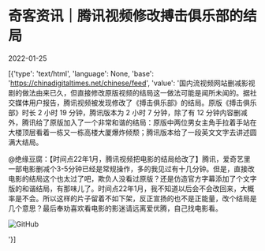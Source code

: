 # 奇客资讯｜腾讯视频修改搏击俱乐部的结局

2022-01-25

[{'type': 'text/html', 'language': None, 'base': 'https://chinadigitaltimes.net/chinese/feed', 'value': '国内流视频网站删减影视剧的做法由来已久，但直接修改原版视频的结局这一做法可能是闻所未闻的。据社交媒体用户报告，腾讯视频被发现修改了《搏击俱乐部》的结局。原版《搏击俱乐部》时长 2 小时 19 分钟，腾讯版本为 2 小时 7 分钟，除了有 12 分钟内容删减外，腾讯给了原版加入了一个非常和谐的结局：原版中两位男女主角手拉着手站在大楼顶层看着一栋又一栋高楼大厦爆炸倾颓；腾讯版本给了一段英文文字去讲述圆满大结局。



@绝缘豆腐：【时间点22年1月，腾讯视频把电影的结局给改了】腾讯，爱奇艺里一部电影删减个3-5分钟已经是常规操作，多的我见过有十几分钟。但是，直接改电影的结局这个也太过了吧，欺负人没看过原版？还是仿造官方字幕添加了个文字版的和谐结局，有那味儿了。时间点22年1月，我不知道以后会不会改回来，大概率是不会。所以这样的片子留着不如下架，反正宣扬的也不是正能量，改个结局是几个意思？最后奉劝喜欢看电影的影迷请远离爱优腾，自己找电影看。

![GitHub](https://chinadigitaltimes.net/chinese/files/2022/01/image-1643134042621.png)

'}]